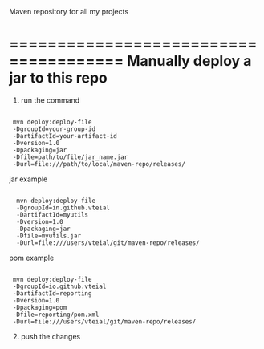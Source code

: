 Maven repository for all my projects


======================================
Manually deploy a jar to this repo
======================================
1. run the command

<pre><code>
 mvn deploy:deploy-file 
 -DgroupId=your-group-id
 -DartifactId=your-artifact-id 
 -Dversion=1.0 
 -Dpackaging=jar 
 -Dfile=path/to/file/jar_name.jar 
 -Durl=file:///path/to/local/maven-repo/releases/
</code></pre>

jar example
<pre><code>
  mvn deploy:deploy-file 
  -DgroupId=in.github.vteial
  -DartifactId=myutils 
  -Dversion=1.0 
  -Dpackaging=jar 
  -Dfile=myutils.jar
  -Durl=file:///users/vteial/git/maven-repo/releases/
</code></pre>

pom example 
<pre><code>
 mvn deploy:deploy-file 
 -DgroupId=io.github.vteial
 -DartifactId=reporting
 -Dversion=1.0 
 -Dpackaging=pom 
 -Dfile=reporting/pom.xml 
 -Durl=file:///users/vteial/git/maven-repo/releases/
</code></pre>

2. push the changes
